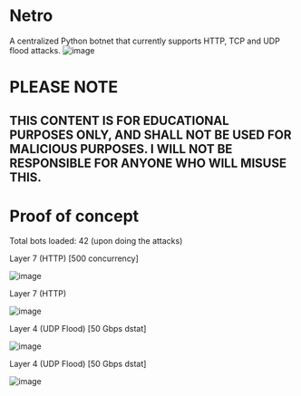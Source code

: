 # Netro
A centralized Python botnet that currently supports HTTP, TCP and UDP flood attacks.
![image](https://github.com/user-attachments/assets/3a73bcea-811f-48ee-ad1f-06527944ebf9)


# PLEASE NOTE
## THIS CONTENT IS FOR EDUCATIONAL PURPOSES ONLY, AND SHALL NOT BE USED FOR MALICIOUS PURPOSES. I WILL NOT BE RESPONSIBLE FOR ANYONE WHO WILL MISUSE THIS.


# Proof of concept
Total bots loaded: 42 (upon doing the attacks)

Layer 7 (HTTP) [500 concurrency]

![image](https://github.com/user-attachments/assets/9963c7a2-c57a-4d19-bed7-af1c610de81c)

Layer 7 (HTTP)

![image](https://github.com/user-attachments/assets/c8e88017-3b4a-4816-b770-6989cd2696eb)

Layer 4 (UDP Flood) [50 Gbps dstat]

![image](https://github.com/user-attachments/assets/dcfd54b2-ba9f-418e-8a79-bfaac592ee3a)

Layer 4 (UDP Flood) [50 Gbps dstat]

![image](https://github.com/user-attachments/assets/103b81b7-c75b-4378-ae57-a68208a8cf0a)
